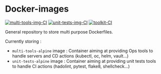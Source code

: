 # Docker-images

[![multi-tools-img-CI](https://github.com/ixxeL-docker/docker-images/actions/workflows/multi-tools-alpine-image.yml/badge.svg)](https://github.com/ixxeL-docker/docker-images/actions/workflows/multi-tools-alpine-image.yml)
[![unit-tests-img-CI](https://github.com/ixxeL-docker/docker-images/actions/workflows/unit-test-alpine.yml/badge.svg)](https://github.com/ixxeL-docker/docker-images/actions/workflows/unit-test-alpine.yml)
[![toolkit-CI](https://github.com/ixxeL-docker/docker-images/actions/workflows/toolkit-image.yml/badge.svg)](https://github.com/ixxeL-docker/docker-images/actions/workflows/toolkit-image.yml)

General repository to store multi purpose Dockerfiles.

Currently storing :
- `multi-tools-alpine` image : Container aiming at providing Ops tools to handle servers and CD actions (kubectl, oc, helm, vault...)
- `unit-tests-alpine` image : Container aiming at providing unit tests tools to handle CI actions (hadolint, pytest, flake8, shellcheck...)
